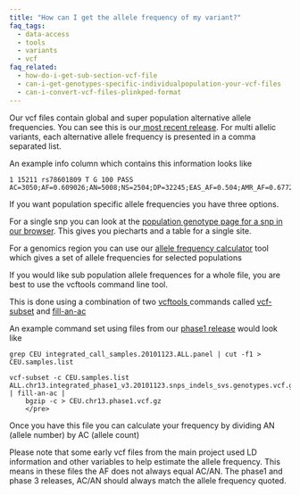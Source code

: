 ```yaml
---
title: "How can I get the allele frequency of my variant?"
faq_tags:
  - data-access
  - tools
  - variants
  - vcf
faq_related:
  - how-do-i-get-sub-section-vcf-file
  - can-i-get-genotypes-specific-individualpopulation-your-vcf-files
  - can-i-convert-vcf-files-plinkped-format
---
```

                    

Our vcf files contain global and super population alternative allele frequencies. You can see this is our[ most recent release](ftp://ftp.1000genomes.ebi.ac.uk/vol1/ftp/release/20130502/). For multi allelic variants, each alternative allele frequency is presented in a comma separated list.

An example info column which contains this information looks like

    1 15211 rs78601809 T G 100 PASS AC=3050;AF=0.609026;AN=5008;NS=2504;DP=32245;EAS_AF=0.504;AMR_AF=0.6772;AFR_AF=0.5371;EUR_AF=0.7316;SAS_AF=0.6401;AA=t|||;VT=SNP

If you want population specific allele frequencies you have three options.

For a single snp you can look at the [population genotype page for a snp in our browser](http://browser.1000genomes.org/Homo_sapiens/Variation/Population?r=1:14711-15711;source=dbSNP;v=rs78601809;vdb=variation;vf=22041749).  This gives you piecharts and a table for a single site.

For a genomics region you can use our [allele frequency calculator](http://www.1000genomes.org/allele-frequency-calculator-documentation) tool which gives a set of allele frequencies for selected populations 

If you would like sub population allele frequences for a whole file, you are best to use the vcftools command line tool.

This is done using a combination of two [vcftools ](http://vcftools.sourceforge.net/) commands called [vcf-subset](http://vcftools.sourceforge.net/perl_module.html#vcf-subset) and [fill-an-ac](http://vcftools.sourceforge.net/perl_module.html#fill-an-ac)

An example command set using files from our [phase1 release](http://ftp.1000genomes.ebi.ac.uk/vol1/ftp/phase1/analysis_results/integrated_call_sets/) would look like 

    grep CEU integrated_call_samples.20101123.ALL.panel | cut -f1 > CEU.samples.list

    vcf-subset -c CEU.samples.list ALL.chr13.integrated_phase1_v3.20101123.snps_indels_svs.genotypes.vcf.gz | fill-an-ac |
        bgzip -c > CEU.chr13.phase1.vcf.gz
        </pre>

Once you have this file you can calculate your frequency by dividing AN (allele number) by AC (allele count)

Please note that some early vcf files from the main project used LD information and other variables to help estimate the allele frequency. This means in these files the AF does not always equal AC/AN. The phase1 and phase 3 releases, AC/AN should always match the allele frequency quoted.
